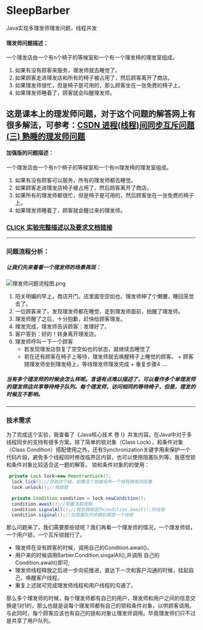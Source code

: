 # SleepBarber
Java实现多理发师理发问题，线程并发
#### 理发师问题描述：
一个理发店由一个有n个椅子的等候室和一个有一个理发椅的理发室组成。
1. 如果有没有顾客来服务，理发师就去睡觉了。
2. 如果顾客走进理发店和所有的椅子被占用了，然后顾客离开了商店。
3. 如果理发师很忙，但是椅子是可用的，那么顾客坐在一张免费的椅子上。
4. 如果理发师睡着了，顾客就会叫醒理发师。

  这是课本上的理发师问题，对于这个问题的解答网上有很多解法，可参考：[CSDN 进程(线程)间同步互斥问题
(三) 熟睡的理发师问题](https://blog.csdn.net/qq_24451605/article/details/49658607)
---

#### 加强版的问题描述：
一个理发店由一个有n个椅子的等候室和一个有m理发椅的理发室组成。
1. 如果有没有顾客可以服务，所有的理发师都去睡觉。
2. 如果顾客走进理发店椅子被占用了，然后顾客离开了商店。
3. 如果所有的理发师都很忙，但是椅子是可用的，然后顾客坐在一张免费的椅子上。
4. 如果理发师睡着了，顾客就会醒过来的理发师。

### [CLICK 实验完整描述以及要求文档链接](https://pan.baidu.com/s/1Z0gUZam2qPX32ROEJ3aEbg)
---
### 问题流程分析：
##### 让我们先来看看一个理发师的场景再现：
![理发师问题流程图.png](https://upload-images.jianshu.io/upload_images/8923455-35de4129c2e6d63e.png?imageMogr2/auto-orient/strip%7CimageView2/2/w/1240)

1. 阳关明媚的早上，商店开门。店里面空空如也，理发师伸了个懒腰，睡回笼觉去了。
2. 一位顾客来了，发现理发师都在睡觉，走到理发师面前，拍醒了理发师。
3. 理发师醒了之后，十分抱歉，赶快给顾客理发。
4. 理发完成，理发师告诉顾客：发理好了。
5. 客户答到：好的！转身离开理发店。
6. 理发师呼叫一下一个顾客
    + 若发现理发店恢复了空空如也的状态，就继续去睡觉了
    + 若在还有顾客在椅子上等待，理发师就去唤醒椅子上睡觉的顾客。
          + 顾客随理发师坐到理发椅上，等待理发师理发完成
          + 重复步骤4
....
##### 当有多个理发师的时候会怎么样呢。言语有点难以描述了，可以看作多个单理发师的理发师店共享等待椅子队列。每个理发师，访问相同的等待椅子，但是，理发的时候互不影响。

---

### 技术需求
为了完成这个实验，我查看了《Java核心技术 卷 I》并发内容。在Java中对于多线程同步的支持有很多方案。除了简单的锁对象（Class Lock），和条件对象（Class Condition）搭配使用之外，还有Synchronization关键字用来保护一个代码片段，避免多个线程同时修改临界区内容，也可以使用阻塞队列等。我感觉锁和条件对象比较适合这一题的解答。
锁和条件对象的的使用：
```java
 private Lock lock=new ReentrantLock();
  lock.lick();//获取这个锁，如果这个锁被另外一个线程拥有则阻塞
  lock.unlock();//释放锁

  private Condition condition = lock.newCondition();
  condition.await();//阻塞当前线程
  condition.signalAll();//释放拥有因为condition.await();的线程
  condition.siginal();//在阻塞队列中随机释放一个线程
````


那么问题来了，我们需要那些锁呢？我们再看一个理发师的情况，一个理发师锁，一个用户锁，一个互斥锁就行了。
- 理发师在没有顾客的时候，调用自己的Condition.await()。
- 用户来的时候调用Barber.Condition.singalAll();并调用 自己的Condition.await()即可;
- 理发师线程释放之后进一步向前推进，直达下一次和客户沟通的时候，挂起自己，唤醒客户线程。
- 重复上述就可完成理发师线程和用户线程的沟通了。

那么多个理发师的时候，每个理发师都有自己的用户，理发师和用户之间的信息交换是1对1的，那么也就是说每个理发师都有自己的锁和条件对象，以供顾客调用。与此同时，每个顾客应该也有自己的锁和对象让理发师调用。毕竟理发师们只不过是共享了用户队列。





